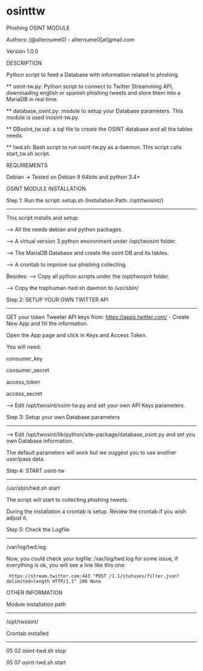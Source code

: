 # osinttw

Phishing OSINT MODULE    


Authors: (@alternume0) - alternume0[at]gmail.com

Version 1.0.0


DESCRIPTION


Python script to feed a Database with information related to phishing. 



** osint-tw.py: Python script to connect to Twitter Streamming API, downloading english or spanish phishing tweets and store them into a MariaDB in real time.

** database_osint.py: module to setup your Database parameters. This module is used inosint-tw.py.

** DBosint_tw.sql: a sql file to create the OSINT database and all the tables needs.

** twd.sh: Bash script to run osint-tw.py as a daemon. This script calls start_tw.sh script.



REQUIREMENTS


Debian -> Tested on Debian 9 64bits and python 3.4+


OSINT MODULE INSTALLATION


Step 1: Run the script: setup.sh    (Installation Path: /opt/twosint/)
______________________________________________________________________________________         

This script installs and setup:

--> All the needs debian and python packages.

--> A virtual version 3 python environment under /opt/twosint folder.

--> The MariaDB Database and create the osint DB and its tables. 

--> A crontab to improve our phishing collecting.

Besides:
--> Copy all python scripts  under the /opt/twosint folder.

--> Copy the traphuman-twd.sh daemon to /usr/sbin/


Step 2: SETUP YOUR OWN TWITTER API
____________________________________

GET your token Tweeter API keys from: https://apps.twitter.com/ - Create New App and fill the information.

Open the App page and click in Keys and Access Token.

You will need:

consumer_key

consumer_secret

access_token

access_secret

-->  Edit /opt/twosint/osint-tw.py and set your own API Keys parameters.


Step 3: Setup your own Database parameters
___________________________________________

--> Edit /opt/twosint/lib/python/site-package/database_osint.py and set you own Database information. 

The default parameters will work but we suggest you to use another user/pass data.



Step 4: START osint-tw
______________________
 
/usr/sbin/twd.sh start

The script will start to collecting phishing tweets.

During the installation a crontab is setup. Review the crontab if you wish adjust it.


Step 5: Check the Logfile
_________________________

/var/log/twd.log

Now, you could check your logfile: /var/log/twd.log for some issue, if everything is ok, you will see a line like this one:

     https://stream.twitter.com:443 "POST /1.1/statuses/filter.json?delimited=length HTTP/1.1" 200 None


OTHER INFORMATION


Module installation path
________________________

/opt/twosint/


Crontab installed
_________________

05 02 osint-twd.sh stop

05 07 osint-twd.sh start

